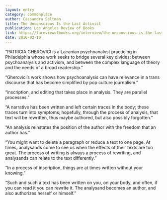 ```yaml
---
layout: entry
category: commonplace
author: Cassandra Seltman
title: The Unconscious Is the Last Activist
publication: Los Angeles Review of Books
link: https://lareviewofbooks.org/interview/the-unconscious-is-the-last-activist/
date: 2016-02-10
---
```


“PATRICIA GHEROVICI is a Lacanian psychoanalyst practicing in Philadelphia whose work seeks to bridge several key divides: between psychoanalysis and activism, and between the complex language of theory and the needs of a broad readership.”

“Gherovici’s work shows how psychoanalysis can have relevance in a trans discourse that has become simplified by pop culture journalism.”

“inscription, and editing that takes place in analysis. They are parallel processes.”

“A narrative has been written and left certain traces in the body; these traces turn into symptoms; hopefully, through the process of analysis, that text will be rewritten, thus maybe authored, but also possibly forgotten.”

“An analysis reinstates the position of the author with the freedom that an author has.”

“You might want to delete a paragraph or reduce a text to one page. At times, analysands come to see us when the effects of their texts are too great. The process of writing is always a process of rewriting, and analysands can relate to the text differently.”

“In a process of inscription, things are at times written without your knowing.”

“Such and such a text has been written on you, on your body, and often, if you can read it you can rewrite it. The analysand becomes an author, and also authorizes herself or himself.”

